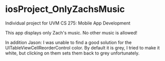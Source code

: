 # iosProject_OnlyZachsMusic

Individual project for UVM CS 275: Mobile App Development

This app displays only Zach's music. No other music is allowed! 

In addition Jason: I was unable to find a good solution for the UITableViewCellReorderControl color. By default it is grey, I tried to make it white, but clicking on them sets them back to grey unfortunately. 
